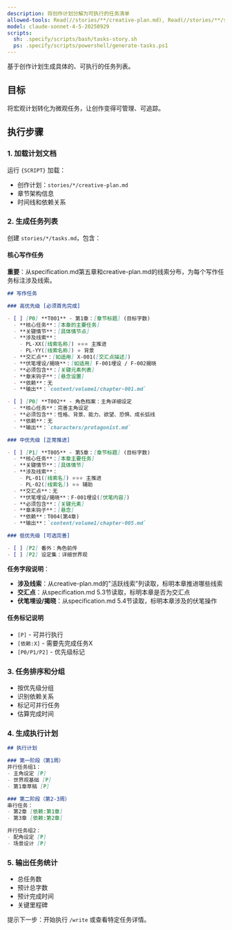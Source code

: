 ```yaml
---
description: 将创作计划分解为可执行的任务清单
allowed-tools: Read(//stories/**/creative-plan.md), Read(//stories/**/specification.md), Write(//stories/**/tasks.md), Bash(find:*), Bash(*)
model: claude-sonnet-4-5-20250929
scripts:
  sh: .specify/scripts/bash/tasks-story.sh
  ps: .specify/scripts/powershell/generate-tasks.ps1
---
```


基于创作计划生成具体的、可执行的任务列表。

## 目标

将宏观计划转化为微观任务，让创作变得可管理、可追踪。

## 执行步骤

### 1. 加载计划文档

运行 `{SCRIPT}` 加载：
- 创作计划：`stories/*/creative-plan.md`
- 章节架构信息
- 时间线和依赖关系

### 2. 生成任务列表

创建 `stories/*/tasks.md`，包含：

#### 核心写作任务

**重要**：从specification.md第五章和creative-plan.md的线索分布，为每个写作任务标注涉及线索。

```markdown
## 写作任务

### 高优先级 [必须首先完成]

- [ ] [P0] **T001** - 第1章：[章节标题] (目标字数)
  - **核心任务**：[本章的主要任务]
  - **关键情节**：[具体情节点]
  - **涉及线索**：
    - PL-XX([线索名称]) ⭐⭐⭐ 主推进
    - PL-YY([线索名称]) ⭐ 背景
  - **交汇点**：[如适用] X-001([交汇点描述])
  - **伏笔埋设/揭晓**：[如适用] F-001埋设 / F-002揭晓
  - **必须包含**：[关键元素列表]
  - **章末钩子**：[悬念设置]
  - **依赖**：无
  - **输出**：`content/volume1/chapter-001.md`

- [ ] [P0] **T002** - 角色档案：主角详细设定
  - **核心任务**：完善主角设定
  - **必须包含**：性格、背景、能力、欲望、恐惧、成长弧线
  - **依赖**：无
  - **输出**：`characters/protagonist.md`

### 中优先级 [正常推进]

- [ ] [P1] **T005** - 第5章：[章节标题] (目标字数)
  - **核心任务**：[本章主要任务]
  - **关键情节**：[具体情节]
  - **涉及线索**：
    - PL-01([线索名]) ⭐⭐⭐ 主推进
    - PL-02([线索名]) ⭐⭐ 辅助
  - **交汇点**：无
  - **伏笔埋设/揭晓**：F-001埋设([伏笔内容])
  - **必须包含**：[关键元素]
  - **章末钩子**：[悬念]
  - **依赖**：T004(第4章)
  - **输出**：`content/volume1/chapter-005.md`

### 低优先级 [可选完善]

- [ ] [P2] 番外：角色前传
- [ ] [P2] 设定集：详细世界观
```

**任务字段说明**：
- **涉及线索**：从creative-plan.md的"活跃线索"列读取，标明本章推进哪些线索
- **交汇点**：从specification.md 5.3节读取，标明本章是否为交汇点
- **伏笔埋设/揭晓**：从specification.md 5.4节读取，标明本章涉及的伏笔操作

#### 任务标记说明
- `[P]` - 可并行执行
- `[依赖:X]` - 需要先完成任务X
- `[P0/P1/P2]` - 优先级标记

### 3. 任务排序和分组

- 按优先级分组
- 识别依赖关系
- 标记可并行任务
- 估算完成时间

### 4. 生成执行计划

```markdown
## 执行计划

### 第一阶段（第1周）
并行任务组1：
- 主角设定 [P]
- 世界观基础 [P]
- 第1章草稿 [P]

### 第二阶段（第2-3周）
串行任务：
- 第2章 [依赖:第1章]
- 第3章 [依赖:第2章]

并行任务组2：
- 配角设定 [P]
- 场景设计 [P]
```

### 5. 输出任务统计

- 总任务数
- 预计总字数
- 预计完成时间
- 关键里程碑

提示下一步：开始执行 `/write` 或查看特定任务详情。
